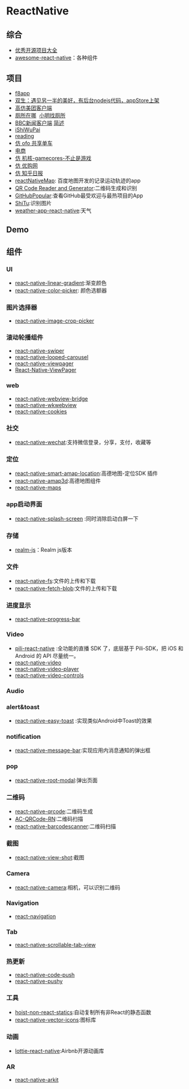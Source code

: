 # ReactNative

## 综合
- [优秀开源项目大全](https://github.com/MarnoDev/react-native-open-project)
- [awesome-react-native](https://github.com/jondot/awesome-react-native)：各种组件
## 项目
- [f8app](https://github.com/fbsamples/f8app)
- [双生：遇见另一半的美好，有后台nodejs代码，appStore上架](https://github.com/airingursb/two-life)
- [高仿美团客户端](https://github.com/huanxsd/MeiTuan)
- [厕所在哪](https://github.com/vczero/toilet)  [小明找厕所](https://github.com/liumingmusic/react-native-full-example)
- [BBC新闻客户端](https://github.com/SpikeKing/WclBBCNews) [简述](http://www.jianshu.com/p/b9fceb4bdba5)
- [iShiWuPai](https://github.com/ljunb/react-native-iShiWuPai)
- [reading](https://github.com/attentiveness/reading)
- [仿 ofo 共享单车](https://github.com/MarnoDev/react-native-ofo)
- [电商](https://github.com/bigsui/shopping-react-native)
- [仿 机核-gamecores-不止是游戏](https://github.com/LeonHwa/react-native-GCore)
- [仿 优购网](https://github.com/JasonStu/ReactNative_Shopping)
- [仿 知乎日报](https://github.com/race604/ZhiHuDaily-React-Native)
- [reactNativeMap](https://github.com/zachrey/reactNativeMap): 百度地图开发的记录运动轨迹的app
- [QR Code Reader and Generator](https://github.com/insiderdev/react-native-qrcode-app):二维码生成和识别
- [GitHubPopular](https://github.com/crazycodeboy/GitHubPopular):查看GitHub最受欢迎与最热项目的App
- [ShiTu](https://github.com/SurpassRabbit/ShiTu):识别图片
- [weather-app-react-native](https://github.com/delfrrr/weather-app-react-native):天气

## Demo
## 组件
### UI
- [react-native-linear-gradient](https://github.com/react-native-community/react-native-linear-gradient):渐变颜色
- [react-native-color-picker](https://github.com/instea/react-native-color-picker): 颜色选额器
### 图片选择器
- [react-native-image-crop-picker](https://github.com/ivpusic/react-native-image-crop-picker)
### 滚动轮播组件
- [react-native-swiper](https://github.com/leecade/react-native-swiper)
- [react-native-looped-carousel](https://github.com/appintheair/react-native-looped-carousel)
- [react-native-viewpager](https://github.com/race604/react-native-viewpager)
- [React-Native-ViewPager](https://github.com/zbtang/React-Native-ViewPager)
### web
- [react-native-webview-bridge](https://github.com/alinz/react-native-webview-bridge)
- [react-native-wkwebview](https://github.com/CRAlpha/react-native-wkwebview)
- [react-native-cookies](https://github.com/joeferraro/react-native-cookies)
### 社交
- [react-native-wechat](https://github.com/yorkie/react-native-wechat):支持微信登录，分享，支付，收藏等
### 定位
- [react-native-smart-amap-location](https://github.com/react-native-component/react-native-smart-amap-location):高德地图-定位SDK 插件
- [react-native-amap3d](https://github.com/qiuxiang/react-native-amap3d):高德地图组件
- [react-native-maps](https://github.com/airbnb/react-native-maps)
### app启动界面
- [react-native-splash-screen](https://github.com/crazycodeboy/react-native-splash-screen) :同时消除启动白屏一下
### 存储
- [realm-js](https://github.com/realm/realm-js)：Realm js版本
### 文件
- [react-native-fs](https://github.com/itinance/react-native-fs):文件的上传和下载
- [react-native-fetch-blob](https://github.com/wkh237/react-native-fetch-blob):文件的上传和下载
### 进度显示
- [react-native-progress-bar](https://github.com/lwansbrough/react-native-progress-bar/blob/master/ProgressBar.js)
### Video
- [pili-react-native](https://github.com/pili-engineering/pili-react-native) :全功能的直播 SDK 了，底层基于 Pili-SDK，把 iOS 和 Android 的 API 尽量统一。
- [react-native-video](https://github.com/react-native-community/react-native-video)
- [react-native-video-player](https://github.com/cornedor/react-native-video-player)
- [react-native-video-controls](https://github.com/itsnubix/react-native-video-controls)
### Audio

### alert&toast
- [react-native-easy-toast](https://github.com/crazycodeboy/react-native-easy-toast) :实现类似Android中Toast的效果
### notification
- [react-native-message-bar](https://github.com/KBLNY/react-native-message-bar):实现应用内消息通知的弹出框
### pop
- [react-native-root-modal](https://github.com/magicismight/react-native-root-modal):弹出页面
### 二维码
- [react-native-qrcode](https://github.com/cssivision/react-native-qrcode):二维码生成
- [AC-QRCode-RN](https://github.com/MarnoDev/AC-QRCode-RN):二维码扫描
- [react-native-barcodescanner](https://github.com/ideacreation/react-native-barcodescanner):二维码扫描
### 截图
- [react-native-view-shot](https://github.com/gre/react-native-view-shot):截图
### Camera
- [react-native-camera](https://github.com/lwansbrough/react-native-camera):相机，可以识别二维码
### Navigation
- [react-navigation](https://github.com/react-community/react-navigation)
### Tab
- [react-native-scrollable-tab-view](https://github.com/skv-headless/react-native-scrollable-tab-view)
### 热更新
- [react-native-code-push](https://github.com/Microsoft/react-native-code-push)
- [react-native-pushy](https://github.com/reactnativecn/react-native-pushy)
### 工具
- [hoist-non-react-statics](https://github.com/mridgway/hoist-non-react-statics):自动复制所有非React的静态函数
- [react-native-vector-icons](https://github.com/oblador/react-native-vector-icons):图标库
### 动画
- [lottie-react-native](https://github.com/airbnb/lottie-react-native):Airbnb开源动画库
### AR
- [react-native-arkit](https://github.com/HippoAR/react-native-arkit)
